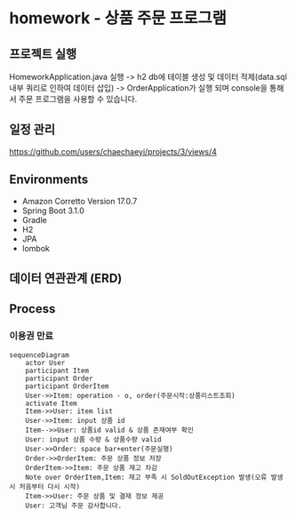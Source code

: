 # homework - 상품 주문 프로그램

## 프로젝트 실행
HomeworkApplication.java 실행 -> h2 db에 테이블 생성 및 데이터 적제(data.sql 내부 쿼리로 인하여 데이터 삽입)
-> OrderApplication가 실행 되며 console을 통해서 주문 프로그램을 사용할 수 있습니다. 

## 일정 관리 
https://github.com/users/chaechaeyi/projects/3/views/4

## Environments
* Amazon Corretto Version 17.0.7
* Spring Boot 3.1.0
* Gradle 
* H2
* JPA 
* lombok 

## 데이터 연관관계 (ERD)

## Process
### 이용권 만료
```mermaid
sequenceDiagram
    actor User
    participant Item
    participant Order
    participant OrderItem
    User->>Item: operation - o, order(주문시작:상품리스트조회)
    activate Item
    Item->>User: item list
    User->>Item: input 상품 id
    Item-->>User: 상품id valid & 상품 존재여부 확인
    User: input 상품 수량 & 상품수량 valid
    User->>Order: space bar+enter(주문실행)
    Order->>OrderItem: 주문 상품 정보 저장
    OrderItem->>Item: 주문 상품 재고 차감
    Note over OrderItem,Item: 재고 부족 시 SoldOutException 발생(오류 발생 시 처음부터 다시 시작)  
    Item->>User: 주문 상품 및 결재 정보 제공
    User: 고객님 주문 감사합니다.
    
```
